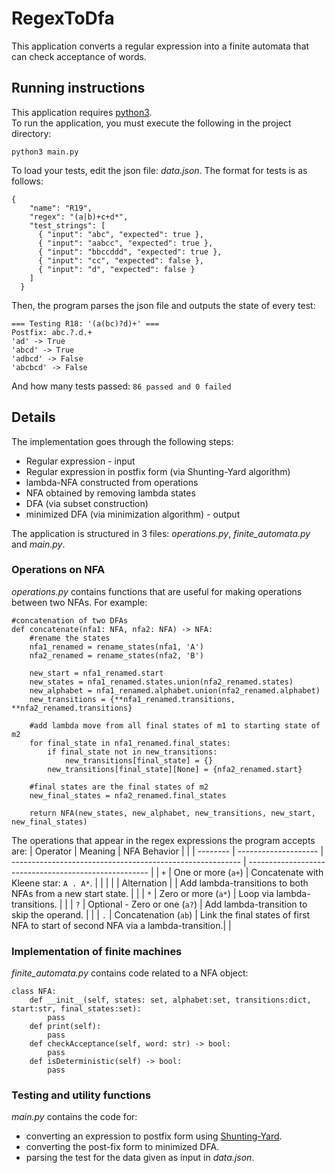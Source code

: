 # RegexToDfa
This application converts a regular expression into a finite automata that can check acceptance of words.

## Running instructions
This application requires [python3](https://www.python.org/downloads).<br>
To run the application, you must execute the following in the project directory: <br>
```
python3 main.py 
```
To load your tests, edit the json file: *data.json*. The format for tests is as follows:
```
{
    "name": "R19",
    "regex": "(a|b)+c+d*",
    "test_strings": [
      { "input": "abc", "expected": true },
      { "input": "aabcc", "expected": true },
      { "input": "bbccddd", "expected": true },
      { "input": "cc", "expected": false },
      { "input": "d", "expected": false }
    ]
  }
```
Then, the program parses the json file and outputs the state of every test:
```
=== Testing R18: '(a(bc)?d)+' ===
Postfix: abc.?.d.+
'ad' -> True
'abcd' -> True
'adbcd' -> False
'abcbcd' -> False
```
And how many tests passed: `86 passed and 0 failed`

## Details
The implementation goes through the following steps:
* Regular expression - input
* Regular expression in postfix form (via Shunting-Yard algorithm) 
* lambda-NFA constructed from operations 
* NFA obtained by removing lambda states
* DFA (via subset construction)
* minimized DFA (via minimization algorithm) - output

The application is structured in 3 files: *operations.py*, *finite_automata.py* and *main.py*.
### Operations on NFA
*operations.py* contains functions that are useful for making operations between two NFAs. For example:
```
#concatenation of two DFAs
def concatenate(nfa1: NFA, nfa2: NFA) -> NFA:
    #rename the states
    nfa1_renamed = rename_states(nfa1, 'A')
    nfa2_renamed = rename_states(nfa2, 'B')

    new_start = nfa1_renamed.start
    new_states = nfa1_renamed.states.union(nfa2_renamed.states)
    new_alphabet = nfa1_renamed.alphabet.union(nfa2_renamed.alphabet)
    new_transitions = {**nfa1_renamed.transitions, **nfa2_renamed.transitions}

    #add lambda move from all final states of m1 to starting state of m2
    for final_state in nfa1_renamed.final_states:
        if final_state not in new_transitions:
            new_transitions[final_state] = {}
        new_transitions[final_state][None] = {nfa2_renamed.start}
    
    #final states are the final states of m2
    new_final_states = nfa2_renamed.final_states

    return NFA(new_states, new_alphabet, new_transitions, new_start, new_final_states)
```
The operations that appear in the regex expressions the program accepts are:
| Operator | Meaning              | NFA Behavior                                              |                                                       |
| -------- | -------------------- | --------------------------------------------------------- | ----------------------------------------------------- |
| `+`      | One or more (`a+`)   | Concatenate with Kleene star: `A . A*`.                   |                                                       |
| &#124;   | Alternation &#124;   | Add lambda-transitions to both NFAs from a new start state. |                                                       |
| `*`      | Zero or more (`a*`)  | Loop via lambda-transitions.                               |                                                       |
| `?`      | Optional - Zero or one (`a?`)      | Add lambda-transition to skip the operand.   |                                                       |
| `.`      | Concatenation (`ab`) | Link the final states of first NFA to start of second NFA via a lambda-transition.|                                                       |



### Implementation of finite machines
*finite_automata.py* contains code related to a NFA object:
```
class NFA:
    def __init__(self, states: set, alphabet:set, transitions:dict, start:str, final_states:set):
        pass
    def print(self):
        pass
    def checkAcceptance(self, word: str) -> bool:
        pass
    def isDeterministic(self) -> bool:
        pass
```
### Testing and utility functions
*main.py* contains the code for: 
* converting an expression to postfix form using [Shunting-Yard](https://en.wikipedia.org/wiki/Shunting_yard_algorithm).
* converting the post-fix form to minimized DFA.
* parsing the test for the data given as input in *data.json*.
